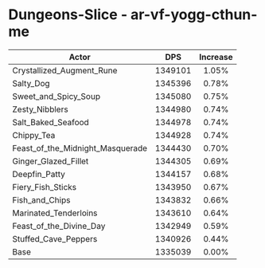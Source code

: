 # Dungeons-Slice - ar-vf-yogg-cthun-me
| Actor | DPS | Increase |
|---|:---:|:---:|
|Crystallized_Augment_Rune|1349101|1.05%|
|Salty_Dog|1345396|0.78%|
|Sweet_and_Spicy_Soup|1345080|0.75%|
|Zesty_Nibblers|1344980|0.74%|
|Salt_Baked_Seafood|1344978|0.74%|
|Chippy_Tea|1344928|0.74%|
|Feast_of_the_Midnight_Masquerade|1344430|0.70%|
|Ginger_Glazed_Fillet|1344305|0.69%|
|Deepfin_Patty|1344157|0.68%|
|Fiery_Fish_Sticks|1343950|0.67%|
|Fish_and_Chips|1343832|0.66%|
|Marinated_Tenderloins|1343610|0.64%|
|Feast_of_the_Divine_Day|1342949|0.59%|
|Stuffed_Cave_Peppers|1340926|0.44%|
|Base|1335039|0.00%|
